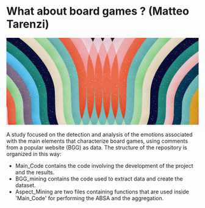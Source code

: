 # What about board games ? (Matteo Tarenzi) 

![Wallpaper](Github_images/Wallpaper.jpeg)

A study focused on the detection and analysis of the emotions associated with the main elements that characterize board games, using comments from a popular website (BGG) as data.
The structure of the repository is organized in this way:

- Main_Code contains the code involving the development of the project and the results.
- BGG_mining contains the code used to extract data and create the dataset.
- Aspect_Mining are two files containing functions that are used inside 'Main_Code' for performing the ABSA and the aggregation.

